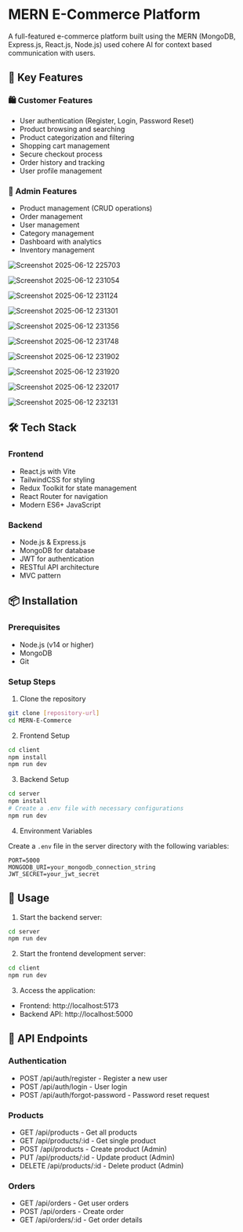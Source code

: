 # MERN E-Commerce Platform

A full-featured e-commerce platform built using the MERN (MongoDB, Express.js, React.js, Node.js) used cohere AI for context based communication with users.

## 🌟 Key Features

### 🛍️ Customer Features
- User authentication (Register, Login, Password Reset)
- Product browsing and searching
- Product categorization and filtering
- Shopping cart management
- Secure checkout process
- Order history and tracking
- User profile management

### 👑 Admin Features
- Product management (CRUD operations)
- Order management
- User management
- Category management
- Dashboard with analytics
- Inventory management

![Screenshot 2025-06-12 225703](https://github.com/user-attachments/assets/c4a37cfe-277c-4352-93a6-b5e34c06130c)


![Screenshot 2025-06-12 231054](https://github.com/user-attachments/assets/a7f4f7ee-d284-4b5e-a1b9-5913888ebb2d)

![Screenshot 2025-06-12 231124](https://github.com/user-attachments/assets/8450e42b-7f5b-4e1e-addb-12d763c9c9dc)

![Screenshot 2025-06-12 231301](https://github.com/user-attachments/assets/3741e2fe-6eda-490e-bb0f-3bd676e77703)

![Screenshot 2025-06-12 231356](https://github.com/user-attachments/assets/80b2472d-6e0e-4073-aad2-0d90d0a4f192)

![Screenshot 2025-06-12 231748](https://github.com/user-attachments/assets/68a5df6c-1b72-4195-89b2-9dbdc9e125f8)


![Screenshot 2025-06-12 231902](https://github.com/user-attachments/assets/082258fa-0cbd-46df-b3d2-52277fec5d57)

![Screenshot 2025-06-12 231920](https://github.com/user-attachments/assets/73be190a-12a1-4a95-8393-eebdb56fb730)

![Screenshot 2025-06-12 232017](https://github.com/user-attachments/assets/8ccc37ae-3b27-4cb8-ad16-da72e4a5641a)

![Screenshot 2025-06-12 232131](https://github.com/user-attachments/assets/147a0994-3391-44e3-a841-c0057527fb5e)



## 🛠️ Tech Stack

### Frontend
- React.js with Vite
- TailwindCSS for styling
- Redux Toolkit for state management
- React Router for navigation
- Modern ES6+ JavaScript

### Backend
- Node.js & Express.js
- MongoDB for database
- JWT for authentication
- RESTful API architecture
- MVC pattern

## 📦 Installation

### Prerequisites
- Node.js (v14 or higher)
- MongoDB
- Git

### Setup Steps

1. Clone the repository
```bash
git clone [repository-url]
cd MERN-E-Commerce
```

2. Frontend Setup
```bash
cd client
npm install
npm run dev
```

3. Backend Setup
```bash
cd server
npm install
# Create a .env file with necessary configurations
npm run dev
```

4. Environment Variables

Create a `.env` file in the server directory with the following variables:
```env
PORT=5000
MONGODB_URI=your_mongodb_connection_string
JWT_SECRET=your_jwt_secret
```

## 🚀 Usage

1. Start the backend server:
```bash
cd server
npm run dev
```

2. Start the frontend development server:
```bash
cd client
npm run dev
```

3. Access the application:
- Frontend: http://localhost:5173
- Backend API: http://localhost:5000

## 🔧 API Endpoints

### Authentication
- POST /api/auth/register - Register a new user
- POST /api/auth/login - User login
- POST /api/auth/forgot-password - Password reset request

### Products
- GET /api/products - Get all products
- GET /api/products/:id - Get single product
- POST /api/products - Create product (Admin)
- PUT /api/products/:id - Update product (Admin)
- DELETE /api/products/:id - Delete product (Admin)

### Orders
- GET /api/orders - Get user orders
- POST /api/orders - Create order
- GET /api/orders/:id - Get order details

